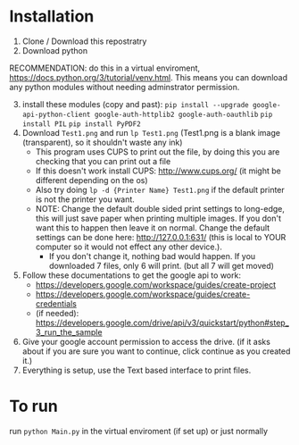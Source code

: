 # Installation

1. Clone / Download this repostratry
2. Download python

RECOMMENDATION: do this in a virtual enviroment, https://docs.python.org/3/tutorial/venv.html. This means you can download any python modules without needing adminstrator permission.

3. install these modules (copy and past):
    `pip install --upgrade google-api-python-client google-auth-httplib2 google-auth-oauthlib`
    `pip install PIL`
    `pip install PyPDF2`
4. Download `Test1.png` and run `lp Test1.png` (Test1.png is a blank image (transparent), so it shouldn't waste any ink)
   - This program uses CUPS to print out the file, by doing this you are checking that you can print out a file
   - If this doesn't work install CUPS: http://www.cups.org/ (it might be different depending on the os)
   - Also try doing `lp -d {Printer Name} Test1.png` if the default printer is not the printer you want.
   - NOTE: Change the default double sided print settings to long-edge, this will just save paper when printing multiple images. If you don't want this to happen then leave it on normal. Change the default settings can be done here: http://127.0.0.1:631/ (this is local to YOUR computer so it would not effect any other device.).
     - If you don't change it, nothing bad would happen. If you downloaded 7 files, only 6 will print. (but all 7 will get moved)
5. Follow these documentations to get the google api to work:
   - https://developers.google.com/workspace/guides/create-project
   - https://developers.google.com/workspace/guides/create-credentials
   - (if needed): https://developers.google.com/drive/api/v3/quickstart/python#step_3_run_the_sample
6. Give your google account permission to access the drive. (if it asks about if you are sure you want to continue, click continue as you created it.)
7. Everything is setup, use the Text based interface to print files.

# To run
run `python Main.py` in the virtual enviroment (if set up) or just normally
